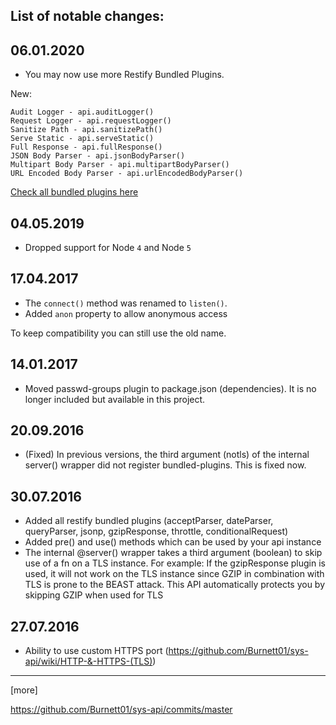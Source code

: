 List of notable changes:
---

## 06.01.2020

+ You may now use more Restify Bundled Plugins.

New:

```
Audit Logger - api.auditLogger()
Request Logger - api.requestLogger()
Sanitize Path - api.sanitizePath()
Serve Static - api.serveStatic()
Full Response - api.fullResponse()
JSON Body Parser - api.jsonBodyParser()
Multipart Body Parser - api.multipartBodyParser()
URL Encoded Body Parser - api.urlEncodedBodyParser()
```

[Check all bundled plugins here](https://github.com/Burnett01/sys-api#additional-restify-plugins)

## 04.05.2019

+ Dropped support for Node ``4`` and Node ``5``

## 17.04.2017

+ The ``connect()`` method was renamed to ``listen()``.
+ Added ``anon`` property to allow anonymous access

To keep compatibility you can still use the old name.

## 14.01.2017

+ Moved passwd-groups plugin to package.json (dependencies). It is no longer included but available in this project.


## 20.09.2016

+ (Fixed) In previous versions, the third argument (notls) of the internal server() wrapper did not register bundled-plugins. This is fixed now.

## 30.07.2016

+ Added all restify bundled plugins
(acceptParser, dateParser, queryParser,  jsonp, gzipResponse, throttle, conditionalRequest)
+ Added pre() and use() methods which can be used by your api instance
+ The internal @server() wrapper takes a third argument (boolean) to skip use of a fn on a TLS instance. For example: If the gzipResponse plugin is used, it will not work on the TLS instance since GZIP in combination with TLS is prone to the BEAST attack. This API automatically protects you by skipping GZIP when used for TLS

## 27.07.2016

+ Ability to use custom HTTPS port (https://github.com/Burnett01/sys-api/wiki/HTTP-&-HTTPS-(TLS))

---

[more]

https://github.com/Burnett01/sys-api/commits/master